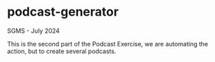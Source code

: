 # podcast-generator

SGMS - July 2024

This is the second part of the Podcast Exercise, we are automating the action, but to create several podcasts.